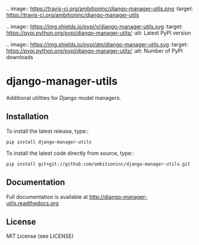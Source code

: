 .. image:: https://travis-ci.org/ambitioninc/django-manager-utils.png
   :target: https://travis-ci.org/ambitioninc/django-manager-utils

.. image:: https://img.shields.io/pypi/v/django-manager-utils.svg
    :target: https://pypi.python.org/pypi/django-manager-utils/
    :alt: Latest PyPI version

.. image:: https://img.shields.io/pypi/dm/django-manager-utils.svg
    :target: https://pypi.python.org/pypi/django-manager-utils/
    :alt: Number of PyPI downloads

django-manager-utils
====================
Additional utilities for Django model managers.

Installation
------------
To install the latest release, type::

    pip install django-manager-utils

To install the latest code directly from source, type::

    pip install git+git://github.com/ambitioninc/django-manager-utils.git

Documentation
-------------

Full documentation is available at http://django-manager-utils.readthedocs.org

License
-------
MIT License (see LICENSE)
